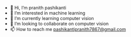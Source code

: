 - 👋 Hi, I’m pranith pashikanti 
- 👀 I’m interested in machine learning 
- 🌱 I’m currently learning computer vision
- 💞️ I’m looking to collaborate on computer vision
- 📫 How to reach me pashikantipranith7867@gmail.com

<!---
pranith7/pranith7 is a ✨ special ✨ repository because its `README.md` (this file) appears on your GitHub profile.
You can click the Preview link to take a look at your changes.
--->
